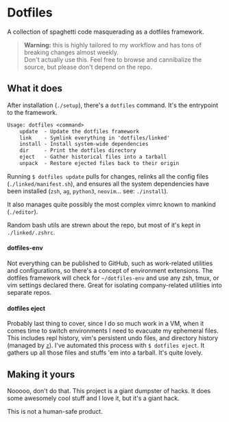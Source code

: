 # Dotfiles
A collection of spaghetti code masquerading as a dotfiles framework.

> **Warning:** this is highly tailored to my workflow and has tons of breaking
> changes almost weekly.<br />
  Don't actually use this. Feel free to browse and cannibalize the source, but
  please don't depend on the repo.

## What it does
After installation (`./setup`), there's a `dotfiles` command. It's the
entrypoint to the framework.

```txt
Usage: dotfiles <command>
    update  - Update the dotfiles framework
    link    - Symlink everything in 'dotfiles/linked'
    install - Install system-wide dependencies
    dir     - Print the dotfiles directory
    eject   - Gather historical files into a tarball
    unpack  - Restore ejected files back to their origin
```

Running `$ dotfiles update` pulls for changes, relinks all the config files
(`./linked/manifest.sh`), and ensures all the system dependencies have been
installed (`zsh`, `ag`, `python3`, `neovim`... see: `./install`).

It also manages quite possibly the most complex vimrc known to mankind
(`./editor`).

Random bash utils are strewn about the repo, but most of it's kept in
`./linked/.zshrc`.

#### dotfiles-env
Not everything can be published to GitHub, such as work-related utilities and
configurations, so there's a concept of environment extensions. The dotfiles
framework will check for `~/dotfiles-env` and use any zsh, tmux, or vim
settings declared there. Great for isolating company-related utilities into
separate repos.

#### dotfiles eject
Probably last thing to cover, since I do so much work in a VM, when it comes
time to switch environments I need to evacuate my ephemeral files. This
includes repl history, vim's persistent undo files, and directory history
(managed by [`z`](https://github.com/rupa/z)). I've automated this process
with `$ dotfiles eject`. It gathers up all those files and stuffs 'em into
a tarball. It's quite lovely.

## Making it yours
Nooooo, don't do that. This project is a giant dumpster of hacks. It does some
awesomely cool stuff and I love it, but it's a giant hack.

This is not a human-safe product.
